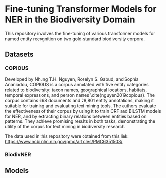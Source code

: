 # Fine-tuning Transformer Models for NER in the Biodiversity Domain

This repository involves the fine-tuning of various transformer models for named entity recognition on two gold-standard biodiversity corpora.

## Datasets

### COPIOUS
Developed by Nhung T.H. Nguyen, Roselyn S. Gabud, and Sophia Ananiadou, COPIOUS is a corpus annotated with five entity categories related to biodiversity: taxon names, geographical locations, habitats, temporal expressions, and person names \cite{nguyen2019copious}. The corpus contains 668 documents and 28,801 entity annotations, making it suitable for training and evaluating text mining tools.
The authors evaluate the effectiveness of their corpus by using it to train CRF and BiLSTM models for NER, and by extracting binary relations between entities based on patterns.
They achieve promising results in both tasks, demonstrating the utility of the corpus for text mining in biodiversity research.

The data used in this repository were obtained from this link: https://www.ncbi.nlm.nih.gov/pmc/articles/PMC6351503/

### BiodivNER

## Models
